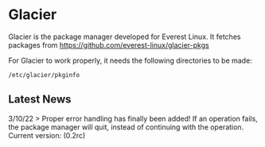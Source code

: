 # Glacier
Glacier is the package manager developed for Everest Linux. It fetches packages from https://github.com/everest-linux/glacier-pkgs

For Glacier to work properly, it needs the following directories to be made:

  `/etc/glacier/pkginfo`
  
 ## Latest News
 
 3/10/22 > Proper error handling has finally been added! If an operation fails, the package manager will quit, instead of continuing with the operation. Current version: (0.2rc)
